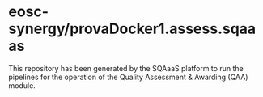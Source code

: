 <!--
SPDX-FileCopyrightText: Copyright contributors to the Software Quality Assurance as a Service (SQAaaS) project <sqaaas@ibergrid.eu>

SPDX-License-Identifier: GPL-3.0-only
-->

# eosc-synergy/provaDocker1.assess.sqaaas
This repository has been generated by the SQAaaS platform to run the pipelines
for the operation of the
Quality Assessment & Awarding (QAA)
module.
